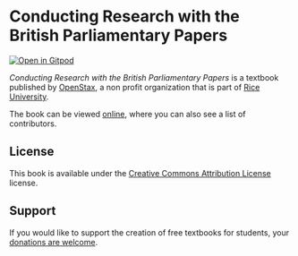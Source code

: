 # Conducting Research with the British Parliamentary Papers

[![Open in Gitpod](https://gitpod.io/button/open-in-gitpod.svg)](https://gitpod.io/from-referrer/)

_Conducting Research with the British Parliamentary Papers_ is a textbook published by [OpenStax](https://openstax.org/), a non profit organization that is part of [Rice University](https://www.rice.edu/).

The book can be viewed [online](https://github.com/cnx-user-books/cnxbook-conducting-research-with-the-british-parliamentary-papers/releases/latest), where you can also see a list of contributors.

## License
This book is available under the [Creative Commons Attribution License](./LICENSE) license.

## Support
If you would like to support the creation of free textbooks for students, your [donations are welcome](https://riceconnect.rice.edu/donation/support-openstax-banner).

